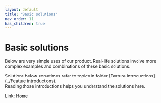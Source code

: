 ```yaml
---
layout: default
title: "Basic solutions"
nav_order: 11
has_children: true
---
```

# Basic solutions
Below are very simple uses of our product.  Real-life solutions involve more complex examples and combinations of these basic solutions.  

Solutions below sometimes refer to topics in folder [Feature introductions](../Feature introductions).  
Reading those introductions helps you understand the solutions here.  
  
Link: [Home](../index) 
  
